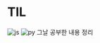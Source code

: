 # TIL 


![js](https://img.shields.io/badge/JavaScript-F7DF1E?style=for-the-badge&logo=JavaScript&logoColor=white) ![py](https://img.shields.io/badge/Python-3776AB?style=for-the-badge&logo=python&logoColor=white)
그날 공부한 내용 정리
